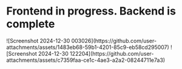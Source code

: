 <h1>Frontend in progress. Backend is complete</h1>
![Screenshot 2024-12-30 003026](https://github.com/user-attachments/assets/1483eb68-59b1-4201-85c9-eb58cd295007)
![Screenshot 2024-12-30 122204](https://github.com/user-attachments/assets/c7359faa-ce1c-4ae3-a2a2-08244711e7a3)
